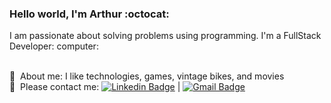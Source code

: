 ### Hello world, I'm Arthur :octocat:





I am passionate about solving problems using programming.
I'm a FullStack Developer: computer:

 <br/> 💬  &nbsp;About me: I like technologies, games, vintage bikes, and movies
 <br/> :email: &nbsp;Please contact me: [![Linkedin Badge](https://img.shields.io/badge/-ThiagoMarinho-blue?style=flat-square&logo=Linkedin&logoColor=white&link=https://www.linkedin.com/in/arthur-arruda-3319a21a4/)](https://www.linkedin.com/in/arthur-arruda-3319a21a4/) 
| 
[![Gmail Badge](https://img.shields.io/badge/-atuhrr@gmail.com-c14438?style=flat-square&logo=Gmail&logoColor=white&link=mailto:atuhrr@gmail.com)](mailto:atuhrr@gmail.com)
